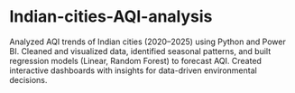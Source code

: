# Indian-cities-AQI-analysis
Analyzed AQI trends of Indian cities (2020–2025) using Python and Power BI. Cleaned and visualized data, identified seasonal patterns, and built regression models (Linear, Random Forest) to forecast AQI. Created interactive dashboards with insights for data-driven environmental decisions.
